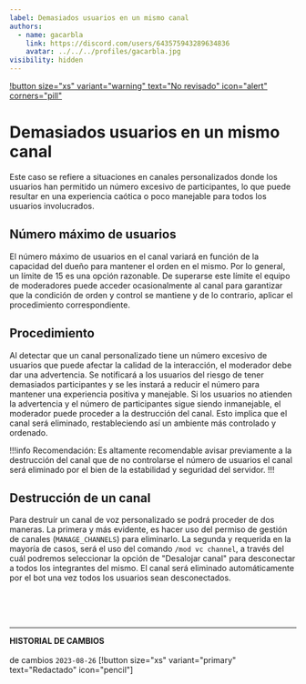 ```yaml
---
label: Demasiados usuarios en un mismo canal
authors:
  - name: gacarbla
    link: https://discord.com/users/643575943289634836
    avatar: ../../../profiles/gacarbla.jpg
visibility: hidden
---
```

[!button size="xs" variant="warning" text="No revisado" icon="alert" corners="pill"](../../../info/contenido_sin_revisar/contenido_sin_revisar.md)

# Demasiados usuarios en un mismo canal
Este caso se refiere a situaciones en canales personalizados donde los usuarios han permitido un número excesivo de participantes, lo que puede resultar en una experiencia caótica o poco manejable para todos los usuarios involucrados.

## Número máximo de usuarios
El número máximo de usuarios en el canal variará en función de la capacidad del dueño para mantener el orden en el mismo. Por lo general, un límite de 15 es una opción razonable. De superarse este límite el equipo de moderadores puede acceder ocasionalmente al canal para garantizar que la condición de orden y control se mantiene y de lo contrario, aplicar el procedimiento correspondiente.

## Procedimiento
Al detectar que un canal personalizado tiene un número excesivo de usuarios que puede afectar la calidad de la interacción, el moderador debe dar una advertencia. Se notificará a los usuarios del riesgo de tener demasiados participantes y se les instará a reducir el número para mantener una experiencia positiva y manejable. Si los usuarios no atienden la advertencia y el número de participantes sigue siendo inmanejable, el moderador puede proceder a la destrucción del canal. Esto implica que el canal será eliminado, restableciendo así un ambiente más controlado y ordenado.

!!!info Recomendación:
Es altamente recomendable avisar previamente a la destrucción del canal que de no controlarse el número de usuarios el canal será eliminado por el bien de la estabilidad y seguridad del servidor.
!!!

## Destrucción de un canal
Para destruír un canal de voz personalizado se podrá proceder de dos maneras. La primera y más evidente, es hacer uso del permiso de gestión de canales (`MANAGE_CHANNELS`) para eliminarlo. La segunda y requerida en la mayoría de casos, será el uso del comando `/mod vc channel`, a través del cuál podremos seleccionar la opción de "Desalojar canal" para desconectar a todos los integrantes del mismo. El canal será eliminado automáticamente por el bot una vez todos los usuarios sean desconectados.

<br><br><br>
** **
**HISTORIAL DE CAMBIOS**<br><br> de cambios
`2023-08-26` [!button size="xs" variant="primary" text="Redactado" icon="pencil"]